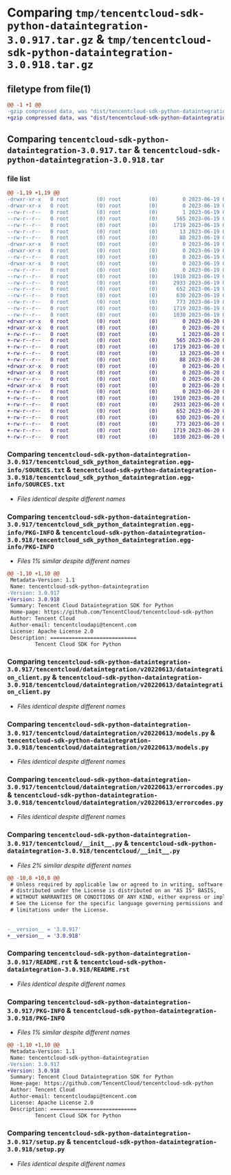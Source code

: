 # Comparing `tmp/tencentcloud-sdk-python-dataintegration-3.0.917.tar.gz` & `tmp/tencentcloud-sdk-python-dataintegration-3.0.918.tar.gz`

## filetype from file(1)

```diff
@@ -1 +1 @@
-gzip compressed data, was "dist/tencentcloud-sdk-python-dataintegration-3.0.917.tar", last modified: Mon Jun 19 00:23:19 2023, max compression
+gzip compressed data, was "dist/tencentcloud-sdk-python-dataintegration-3.0.918.tar", last modified: Tue Jun 20 02:38:31 2023, max compression
```

## Comparing `tencentcloud-sdk-python-dataintegration-3.0.917.tar` & `tencentcloud-sdk-python-dataintegration-3.0.918.tar`

### file list

```diff
@@ -1,19 +1,19 @@
-drwxr-xr-x   0 root         (0) root         (0)        0 2023-06-19 00:23:19.000000 tencentcloud-sdk-python-dataintegration-3.0.917/
-drwxr-xr-x   0 root         (0) root         (0)        0 2023-06-19 00:23:19.000000 tencentcloud-sdk-python-dataintegration-3.0.917/tencentcloud_sdk_python_dataintegration.egg-info/
--rw-r--r--   0 root         (0) root         (0)        1 2023-06-19 00:23:19.000000 tencentcloud-sdk-python-dataintegration-3.0.917/tencentcloud_sdk_python_dataintegration.egg-info/dependency_links.txt
--rw-r--r--   0 root         (0) root         (0)      565 2023-06-19 00:23:19.000000 tencentcloud-sdk-python-dataintegration-3.0.917/tencentcloud_sdk_python_dataintegration.egg-info/SOURCES.txt
--rw-r--r--   0 root         (0) root         (0)     1719 2023-06-19 00:23:19.000000 tencentcloud-sdk-python-dataintegration-3.0.917/tencentcloud_sdk_python_dataintegration.egg-info/PKG-INFO
--rw-r--r--   0 root         (0) root         (0)       13 2023-06-19 00:23:19.000000 tencentcloud-sdk-python-dataintegration-3.0.917/tencentcloud_sdk_python_dataintegration.egg-info/top_level.txt
--rw-r--r--   0 root         (0) root         (0)       88 2023-06-19 00:23:19.000000 tencentcloud-sdk-python-dataintegration-3.0.917/setup.cfg
-drwxr-xr-x   0 root         (0) root         (0)        0 2023-06-19 00:23:19.000000 tencentcloud-sdk-python-dataintegration-3.0.917/tencentcloud/
-drwxr-xr-x   0 root         (0) root         (0)        0 2023-06-19 00:23:19.000000 tencentcloud-sdk-python-dataintegration-3.0.917/tencentcloud/dataintegration/
--rw-r--r--   0 root         (0) root         (0)        0 2023-06-19 00:23:19.000000 tencentcloud-sdk-python-dataintegration-3.0.917/tencentcloud/dataintegration/__init__.py
-drwxr-xr-x   0 root         (0) root         (0)        0 2023-06-19 00:23:19.000000 tencentcloud-sdk-python-dataintegration-3.0.917/tencentcloud/dataintegration/v20220613/
--rw-r--r--   0 root         (0) root         (0)        0 2023-06-19 00:23:19.000000 tencentcloud-sdk-python-dataintegration-3.0.917/tencentcloud/dataintegration/v20220613/__init__.py
--rw-r--r--   0 root         (0) root         (0)     1910 2023-06-19 00:23:19.000000 tencentcloud-sdk-python-dataintegration-3.0.917/tencentcloud/dataintegration/v20220613/dataintegration_client.py
--rw-r--r--   0 root         (0) root         (0)     2933 2023-06-19 00:23:19.000000 tencentcloud-sdk-python-dataintegration-3.0.917/tencentcloud/dataintegration/v20220613/models.py
--rw-r--r--   0 root         (0) root         (0)      652 2023-06-19 00:23:19.000000 tencentcloud-sdk-python-dataintegration-3.0.917/tencentcloud/dataintegration/v20220613/errorcodes.py
--rw-r--r--   0 root         (0) root         (0)      630 2023-06-19 00:23:19.000000 tencentcloud-sdk-python-dataintegration-3.0.917/tencentcloud/__init__.py
--rw-r--r--   0 root         (0) root         (0)      773 2023-06-19 00:23:19.000000 tencentcloud-sdk-python-dataintegration-3.0.917/README.rst
--rw-r--r--   0 root         (0) root         (0)     1719 2023-06-19 00:23:19.000000 tencentcloud-sdk-python-dataintegration-3.0.917/PKG-INFO
--rw-r--r--   0 root         (0) root         (0)     1030 2023-06-19 00:23:19.000000 tencentcloud-sdk-python-dataintegration-3.0.917/setup.py
+drwxr-xr-x   0 root         (0) root         (0)        0 2023-06-20 02:38:31.000000 tencentcloud-sdk-python-dataintegration-3.0.918/
+drwxr-xr-x   0 root         (0) root         (0)        0 2023-06-20 02:38:31.000000 tencentcloud-sdk-python-dataintegration-3.0.918/tencentcloud_sdk_python_dataintegration.egg-info/
+-rw-r--r--   0 root         (0) root         (0)        1 2023-06-20 02:38:31.000000 tencentcloud-sdk-python-dataintegration-3.0.918/tencentcloud_sdk_python_dataintegration.egg-info/dependency_links.txt
+-rw-r--r--   0 root         (0) root         (0)      565 2023-06-20 02:38:31.000000 tencentcloud-sdk-python-dataintegration-3.0.918/tencentcloud_sdk_python_dataintegration.egg-info/SOURCES.txt
+-rw-r--r--   0 root         (0) root         (0)     1719 2023-06-20 02:38:31.000000 tencentcloud-sdk-python-dataintegration-3.0.918/tencentcloud_sdk_python_dataintegration.egg-info/PKG-INFO
+-rw-r--r--   0 root         (0) root         (0)       13 2023-06-20 02:38:31.000000 tencentcloud-sdk-python-dataintegration-3.0.918/tencentcloud_sdk_python_dataintegration.egg-info/top_level.txt
+-rw-r--r--   0 root         (0) root         (0)       88 2023-06-20 02:38:31.000000 tencentcloud-sdk-python-dataintegration-3.0.918/setup.cfg
+drwxr-xr-x   0 root         (0) root         (0)        0 2023-06-20 02:38:31.000000 tencentcloud-sdk-python-dataintegration-3.0.918/tencentcloud/
+drwxr-xr-x   0 root         (0) root         (0)        0 2023-06-20 02:38:31.000000 tencentcloud-sdk-python-dataintegration-3.0.918/tencentcloud/dataintegration/
+-rw-r--r--   0 root         (0) root         (0)        0 2023-06-20 02:38:30.000000 tencentcloud-sdk-python-dataintegration-3.0.918/tencentcloud/dataintegration/__init__.py
+drwxr-xr-x   0 root         (0) root         (0)        0 2023-06-20 02:38:31.000000 tencentcloud-sdk-python-dataintegration-3.0.918/tencentcloud/dataintegration/v20220613/
+-rw-r--r--   0 root         (0) root         (0)        0 2023-06-20 02:38:30.000000 tencentcloud-sdk-python-dataintegration-3.0.918/tencentcloud/dataintegration/v20220613/__init__.py
+-rw-r--r--   0 root         (0) root         (0)     1910 2023-06-20 02:38:30.000000 tencentcloud-sdk-python-dataintegration-3.0.918/tencentcloud/dataintegration/v20220613/dataintegration_client.py
+-rw-r--r--   0 root         (0) root         (0)     2933 2023-06-20 02:38:30.000000 tencentcloud-sdk-python-dataintegration-3.0.918/tencentcloud/dataintegration/v20220613/models.py
+-rw-r--r--   0 root         (0) root         (0)      652 2023-06-20 02:38:30.000000 tencentcloud-sdk-python-dataintegration-3.0.918/tencentcloud/dataintegration/v20220613/errorcodes.py
+-rw-r--r--   0 root         (0) root         (0)      630 2023-06-20 02:38:30.000000 tencentcloud-sdk-python-dataintegration-3.0.918/tencentcloud/__init__.py
+-rw-r--r--   0 root         (0) root         (0)      773 2023-06-20 02:38:30.000000 tencentcloud-sdk-python-dataintegration-3.0.918/README.rst
+-rw-r--r--   0 root         (0) root         (0)     1719 2023-06-20 02:38:31.000000 tencentcloud-sdk-python-dataintegration-3.0.918/PKG-INFO
+-rw-r--r--   0 root         (0) root         (0)     1030 2023-06-20 02:38:30.000000 tencentcloud-sdk-python-dataintegration-3.0.918/setup.py
```

### Comparing `tencentcloud-sdk-python-dataintegration-3.0.917/tencentcloud_sdk_python_dataintegration.egg-info/SOURCES.txt` & `tencentcloud-sdk-python-dataintegration-3.0.918/tencentcloud_sdk_python_dataintegration.egg-info/SOURCES.txt`

 * *Files identical despite different names*

### Comparing `tencentcloud-sdk-python-dataintegration-3.0.917/tencentcloud_sdk_python_dataintegration.egg-info/PKG-INFO` & `tencentcloud-sdk-python-dataintegration-3.0.918/tencentcloud_sdk_python_dataintegration.egg-info/PKG-INFO`

 * *Files 1% similar despite different names*

```diff
@@ -1,10 +1,10 @@
 Metadata-Version: 1.1
 Name: tencentcloud-sdk-python-dataintegration
-Version: 3.0.917
+Version: 3.0.918
 Summary: Tencent Cloud Dataintegration SDK for Python
 Home-page: https://github.com/TencentCloud/tencentcloud-sdk-python
 Author: Tencent Cloud
 Author-email: tencentcloudapi@tencent.com
 License: Apache License 2.0
 Description: ============================
         Tencent Cloud SDK for Python
```

### Comparing `tencentcloud-sdk-python-dataintegration-3.0.917/tencentcloud/dataintegration/v20220613/dataintegration_client.py` & `tencentcloud-sdk-python-dataintegration-3.0.918/tencentcloud/dataintegration/v20220613/dataintegration_client.py`

 * *Files identical despite different names*

### Comparing `tencentcloud-sdk-python-dataintegration-3.0.917/tencentcloud/dataintegration/v20220613/models.py` & `tencentcloud-sdk-python-dataintegration-3.0.918/tencentcloud/dataintegration/v20220613/models.py`

 * *Files identical despite different names*

### Comparing `tencentcloud-sdk-python-dataintegration-3.0.917/tencentcloud/dataintegration/v20220613/errorcodes.py` & `tencentcloud-sdk-python-dataintegration-3.0.918/tencentcloud/dataintegration/v20220613/errorcodes.py`

 * *Files identical despite different names*

### Comparing `tencentcloud-sdk-python-dataintegration-3.0.917/tencentcloud/__init__.py` & `tencentcloud-sdk-python-dataintegration-3.0.918/tencentcloud/__init__.py`

 * *Files 2% similar despite different names*

```diff
@@ -10,8 +10,8 @@
 # Unless required by applicable law or agreed to in writing, software
 # distributed under the License is distributed on an "AS IS" BASIS,
 # WITHOUT WARRANTIES OR CONDITIONS OF ANY KIND, either express or implied.
 # See the License for the specific language governing permissions and
 # limitations under the License.
 
 
-__version__ = '3.0.917'
+__version__ = '3.0.918'
```

### Comparing `tencentcloud-sdk-python-dataintegration-3.0.917/README.rst` & `tencentcloud-sdk-python-dataintegration-3.0.918/README.rst`

 * *Files identical despite different names*

### Comparing `tencentcloud-sdk-python-dataintegration-3.0.917/PKG-INFO` & `tencentcloud-sdk-python-dataintegration-3.0.918/PKG-INFO`

 * *Files 1% similar despite different names*

```diff
@@ -1,10 +1,10 @@
 Metadata-Version: 1.1
 Name: tencentcloud-sdk-python-dataintegration
-Version: 3.0.917
+Version: 3.0.918
 Summary: Tencent Cloud Dataintegration SDK for Python
 Home-page: https://github.com/TencentCloud/tencentcloud-sdk-python
 Author: Tencent Cloud
 Author-email: tencentcloudapi@tencent.com
 License: Apache License 2.0
 Description: ============================
         Tencent Cloud SDK for Python
```

### Comparing `tencentcloud-sdk-python-dataintegration-3.0.917/setup.py` & `tencentcloud-sdk-python-dataintegration-3.0.918/setup.py`

 * *Files identical despite different names*

